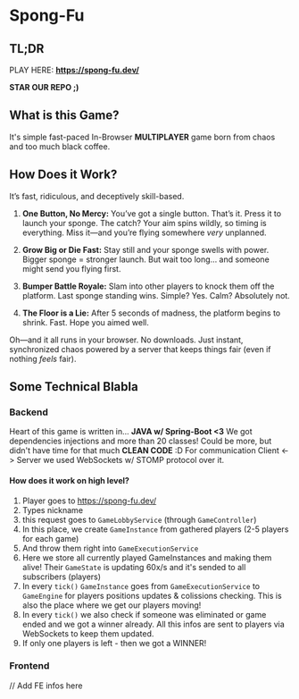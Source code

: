 # Spong-Fu

## TL;DR
PLAY HERE: **https://spong-fu.dev/**

**STAR OUR REPO ;)**

## What is this Game?

It's simple fast-paced In-Browser **MULTIPLAYER** game born from chaos and too much black coffee.

## How Does it Work?

It’s fast, ridiculous, and deceptively skill-based.

1. **One Button, No Mercy:** You’ve got a single button. That’s it. Press it to launch your sponge. The catch? Your aim spins wildly, so timing is everything. Miss it—and you’re flying somewhere *very* unplanned.

2. **Grow Big or Die Fast:** Stay still and your sponge swells with power. Bigger sponge = stronger launch. But wait too long... and someone might send you flying first.

3. **Bumper Battle Royale:** Slam into other players to knock them off the platform. Last sponge standing wins. Simple? Yes. Calm? Absolutely not.

4. **The Floor is a Lie:** After 5 seconds of madness, the platform begins to shrink. Fast. Hope you aimed well.

Oh—and it all runs in your browser. No downloads. Just instant, synchronized chaos powered by a server that keeps things fair (even if nothing *feels* fair).

## Some Technical Blabla

### Backend
Heart of this game is written in... **JAVA w/ Spring-Boot <3**
We got dependencies injections and more than 20 classes! Could be more, but didn't have time for that much **CLEAN CODE** :D
For communication Client <-> Server we used WebSockets w/ STOMP protocol over it.

#### How does it work on high level?
1. Player goes to https://spong-fu.dev/
2. Types nickname
3. this request goes to `GameLobbyService` (through `GameController`)
4. In this place, we create `GameInstance` from gathered players (2-5 players for each game)
5. And throw them right into `GameExecutionService`
6. Here we store all currently played GameInstances and making them alive! Their `GameState` is updating 60x/s and it's sended to all subscribers (players)
7. In every `tick()` `GameInstance` goes from `GameExecutionService` to `GameEngine` for players positions updates & colissions checking. This is also the place where we get our players moving!
8. In every `tick()` we also check if someone was eliminated or game ended and we got a winner already. All this infos are sent to players via WebSockets to keep them updated.
9. If only one players is left - then we got a WINNER!

### Frontend
// Add FE infos here
